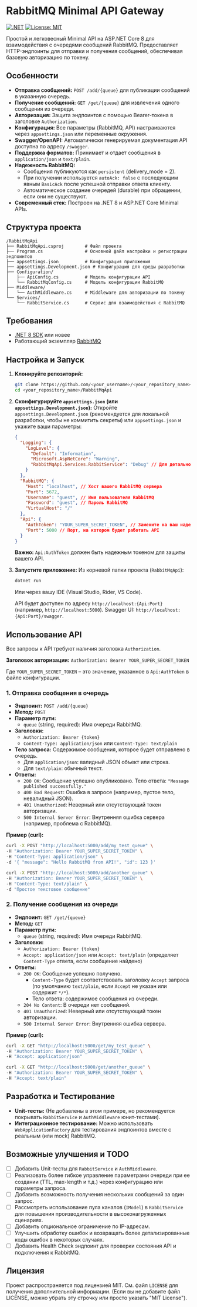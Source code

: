 ﻿# RabbitMQ Minimal API Gateway

[![.NET](https://github.com/actions/workflow_status.svg?branch=main&event=push&workflow=.NET)](https://github.com/weselow/RabbitMQ-HttpApi/actions/workflows/dotnet.yml) <!-- Замените на ваш бейдж CI, если есть -->
[![License: MIT](https://img.shields.io/badge/License-MIT-yellow.svg)](https://opensource.org/licenses/MIT)

Простой и легковесный Minimal API на ASP.NET Core 8 для взаимодействия с очередями сообщений RabbitMQ. Предоставляет HTTP-эндпоинты для отправки и получения сообщений, обеспечивая базовую авторизацию по токену.

## Особенности

*   **Отправка сообщений:** `POST /add/{queue}` для публикации сообщений в указанную очередь.
*   **Получение сообщений:** `GET /get/{queue}` для извлечения одного сообщения из очереди.
*   **Авторизация:** Защита эндпоинтов с помощью Bearer-токена в заголовке `Authorization`.
*   **Конфигурация:** Все параметры (RabbitMQ, API) настраиваются через `appsettings.json` или переменные окружения.
*   **Swagger/OpenAPI:** Автоматически генерируемая документация API доступна по адресу `/swagger`.
*   **Поддержка форматов:** Принимает и отдает сообщения в `application/json` и `text/plain`.
*   **Надежность RabbitMQ:**
    *   Сообщения публикуются как `persistent` (delivery_mode = 2).
    *   При получении используется `autoAck: false` с последующим явным `BasicAck` после успешной отправки ответа клиенту.
    *   Автоматическое создание очередей (durable) при обращении, если они не существуют.
*   **Современный стек:** Построен на .NET 8 и ASP.NET Core Minimal APIs.

## Структура проекта

```
/RabbitMqApi
├── RabbitMqApi.csproj        # Файл проекта
├── Program.cs                # Основной файл настройки и регистрации эндпоинтов
├── appsettings.json          # Конфигурация приложения
├── appsettings.Development.json # Конфигурация для среды разработки
├── Configuration/
│   ├── ApiConfig.cs          # Модель конфигурации API
│   └── RabbitMqConfig.cs     # Модель конфигурации RabbitMQ
├── Middleware/
│   └── AuthMiddleware.cs     # Middleware для авторизации по токену
└── Services/
    └── RabbitService.cs      # Сервис для взаимодействия с RabbitMQ
```

## Требования

*   [.NET 8 SDK](https://dotnet.microsoft.com/download/dotnet/8.0) или новее
*   Работающий экземпляр [RabbitMQ](https://www.rabbitmq.com/download.html)

## Настройка и Запуск

1.  **Клонируйте репозиторий:**
    ```bash
    git clone https://github.com/<your_username>/<your_repository_name>.git
    cd <your_repository_name>/RabbitMqApi
    ```

2.  **Сконфигурируйте `appsettings.json` (или `appsettings.Development.json`):**
    Откройте `appsettings.Development.json` (рекомендуется для локальной разработки, чтобы не коммитить секреты) или `appsettings.json` и укажите ваши параметры:

    ```json
    {
      "Logging": {
        "LogLevel": {
          "Default": "Information",
          "Microsoft.AspNetCore": "Warning",
          "RabbitMqApi.Services.RabbitService": "Debug" // Для детального лога RabbitService
        }
      },
      "RabbitMQ": {
        "Host": "localhost", // Хост вашего RabbitMQ сервера
        "Port": 5672,
        "Username": "guest", // Имя пользователя RabbitMQ
        "Password": "guest", // Пароль RabbitMQ
        "VirtualHost": "/"
      },
      "Api": {
        "AuthToken": "YOUR_SUPER_SECRET_TOKEN", // Замените на ваш надежный токен
        "Port": 5000 // Порт, на котором будет работать API
      }
    }
    ```
    **Важно:** `Api:AuthToken` должен быть надежным токеном для защиты вашего API.

3.  **Запустите приложение:**
    Из корневой папки проекта (`RabbitMqApi`):
    ```bash
    dotnet run
    ```
    Или через вашу IDE (Visual Studio, Rider, VS Code).

    API будет доступен по адресу `http://localhost:{Api:Port}` (например, `http://localhost:5000`).
    Swagger UI: `http://localhost:{Api:Port}/swagger`.

## Использование API

Все запросы к API требуют наличия заголовка `Authorization`.

**Заголовок авторизации:**
`Authorization: Bearer YOUR_SUPER_SECRET_TOKEN`

Где `YOUR_SUPER_SECRET_TOKEN` – это значение, указанное в `Api:AuthToken` в файле конфигурации.

### 1. Отправка сообщения в очередь

*   **Эндпоинт:** `POST /add/{queue}`
*   **Метод:** `POST`
*   **Параметр пути:**
    *   `queue` (string, required): Имя очереди RabbitMQ.
*   **Заголовки:**
    *   `Authorization: Bearer {token}`
    *   `Content-Type: application/json` или `Content-Type: text/plain`
*   **Тело запроса:** Содержимое сообщения, которое будет отправлено в очередь.
    *   Для `application/json`: валидный JSON объект или строка.
    *   Для `text/plain`: обычный текст.
*   **Ответы:**
    *   `200 OK`: Сообщение успешно опубликовано. Тело ответа: `"Message published successfully."`
    *   `400 Bad Request`: Ошибка в запросе (например, пустое тело, невалидный JSON).
    *   `401 Unauthorized`: Неверный или отсутствующий токен авторизации.
    *   `500 Internal Server Error`: Внутренняя ошибка сервера (например, проблема с RabbitMQ).

**Пример (curl):**
```bash
curl -X POST "http://localhost:5000/add/my_test_queue" \
-H "Authorization: Bearer YOUR_SUPER_SECRET_TOKEN" \
-H "Content-Type: application/json" \
-d '{ "message": "Hello RabbitMQ from API!", "id": 123 }'

curl -X POST "http://localhost:5000/add/another_queue" \
-H "Authorization: Bearer YOUR_SUPER_SECRET_TOKEN" \
-H "Content-Type: text/plain" \
-d "Простое текстовое сообщение"
```

### 2. Получение сообщения из очереди

*   **Эндпоинт:** `GET /get/{queue}`
*   **Метод:** `GET`
*   **Параметр пути:**
    *   `queue` (string, required): Имя очереди RabbitMQ.
*   **Заголовки:**
    *   `Authorization: Bearer {token}`
    *   `Accept: application/json` или `Accept: text/plain` (определяет `Content-Type` ответа, если сообщение найдено)
*   **Ответы:**
    *   `200 OK`: Сообщение успешно получено.
        *   `Content-Type` будет соответствовать заголовку `Accept` запроса (по умолчанию `text/plain`, если `Accept` не указан или содержит `*/*`).
        *   Тело ответа: содержимое сообщения из очереди.
    *   `204 No Content`: В очереди нет сообщений.
    *   `401 Unauthorized`: Неверный или отсутствующий токен авторизации.
    *   `500 Internal Server Error`: Внутренняя ошибка сервера.

**Пример (curl):**
```bash
curl -X GET "http://localhost:5000/get/my_test_queue" \
-H "Authorization: Bearer YOUR_SUPER_SECRET_TOKEN" \
-H "Accept: application/json"

curl -X GET "http://localhost:5000/get/another_queue" \
-H "Authorization: Bearer YOUR_SUPER_SECRET_TOKEN" \
-H "Accept: text/plain"
```

## Разработка и Тестирование

*   **Unit-тесты:** (Не добавлены в этом примере, но рекомендуется покрывать `RabbitService` и `AuthMiddleware` юнит-тестами).
*   **Интеграционное тестирование:** Можно использовать `WebApplicationFactory` для тестирования эндпоинтов вместе с реальным (или mock) RabbitMQ.

## Возможные улучшения и TODO

*   [ ] Добавить Unit-тесты для `RabbitService` и `AuthMiddleware`.
*   [ ] Реализовать более гибкое управление параметрами очереди при ее создании (TTL, max-length и т.д.) через конфигурацию или параметры запроса.
*   [ ] Добавить возможность получения нескольких сообщений за один запрос.
*   [ ] Рассмотреть использование пула каналов (`IModel`) в `RabbitService` для повышения производительности в высоконагруженных сценариях.
*   [ ] Добавить опциональное ограничение по IP-адресам.
*   [ ] Улучшить обработку ошибок и возвращать более детализированные коды ошибок в некоторых случаях.
*   [ ] Добавить Health Check эндпоинт для проверки состояния API и подключения к RabbitMQ.

## Лицензия

Проект распространяется под лицензией MIT. См. файл `LICENSE` для получения дополнительной информации. (Если вы не добавите файл LICENSE, можно убрать эту строчку или просто указать "MIT License").
